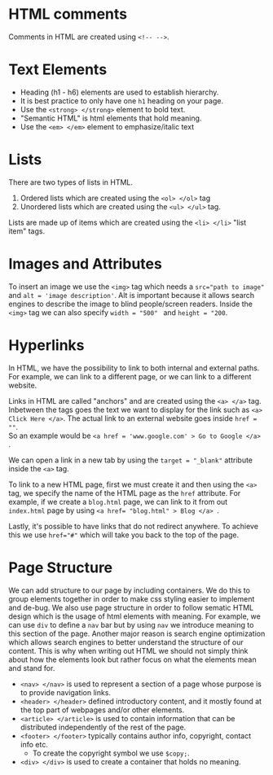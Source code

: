 # HTML comments

Comments in HTML are created using `<!-- -->`.

# Text Elements

* Heading (h1 - h6) elements are used to establish hierarchy.
* It is best practice to only have one `h1` heading on your page.
* Use the `<strong> </strong>` element to bold text.
* "Semantic HTML" is html elements that hold meaning.
* Use the `<em> </em>` element to emphasize/italic text

# Lists

There are two types of lists in HTML.

1. Ordered lists which are created using the `<ol> </ol>` tag
2. Unordered lists which are created using the `<ul> </ul>` tag.

Lists are made up of items which are created using the `<li> </li>` "list item" tags.

# Images and Attributes

To insert an image we use the `<img>` tag which needs a `src="path to image"` and `alt = 'image description'`. Alt is
important because it allows search engines to describe the image to blind people/screen readers. Inside the `<img>`
tag we can also specify `width = "500" ` and `height = "200`.

# Hyperlinks

In HTML, we have the possibility to link to both internal and external paths. For example, we can link to a different
page, or we can link to a different website. <br>

Links in HTML are called "anchors" and are created using the `<a> </a>` tag. Inbetween the tags goes the text we want to
display for the link such as `<a> Click Here </a>`. The actual link to an external website goes inside `href = ""`.  
So an example would be `<a href = 'www.google.com' > Go to Google </a> `. <br>

We can open a link in a new tab by using the `target = "_blank"` attribute inside the `<a>` tag. <br>

To link to a new HTML page, first we must create it and then using the `<a>` tag, we specify the name of the HTML page
as the `href` attribute. For example, if we create a `blog.html` page, we can link to it from out `index.html`
page by using `<a href= "blog.html" > Blog </a> `. <br>

Lastly, it's possible to have links that do not redirect anywhere. To achieve this we use `href="#"` which will take you
back to the top of the page.

# Page Structure

We can add structure to our page by including containers. We do this to group elements together in order to make css
styling easier to implement and de-bug. We also use page structure in order to follow sematic HTML design which is the
usage of html elements with meaning. For example, we can use `div` to define a `nav` bar but by using `nav` we introduce
meaning to this section of the page. Another major reason is search engine optimization which allows search engines to
better understand the structure of our content. This is why when writing out HTML we should not simply think about how
the elements look but rather focus on what the elements mean and stand for.

* `<nav> </nav>` is used to represent a section of a page whose purpose is to provide navigation links.
* `<header> </header>` defined introductory content, and it mostly found at the top part of webpages and/or other
  elements.
* `<article> </article>` is used to contain information that can be distributed independently of the rest of the page.
* `<footer> </footer>` typically contains author info, copyright, contact info etc.
    * To create the copyright symbol we use `$copy;`.
* `<div> </div>` is used to create a container that holds no meaning. 